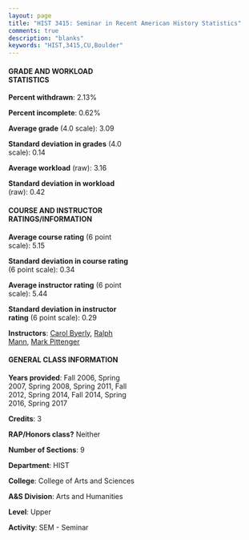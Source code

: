 ```yaml
---
layout: page
title: "HIST 3415: Seminar in Recent American History Statistics"
comments: true
description: "blanks"
keywords: "HIST,3415,CU,Boulder"
---
```

<head>
<script src="https://ajax.googleapis.com/ajax/libs/jquery/2.1.3/jquery.min.js"></script>
<script src="https://dl.dropboxusercontent.com/s/pc42nxpaw1ea4o9/highcharts.js?dl=0"></script>
<!-- <script src="../assets/js/highcharts.js"></script> -->
<style type="text/css">@font-face {
	font-family: "Bebas Neue";
	src: url(https://www.filehosting.org/file/details/544349/BebasNeue Regular.otf) format("opentype");
	}
	h1.Bebas { 
		font-family: "Bebas Neue", Verdana, Tahoma;
	}
</style>
</head>
<body>
	<div id="container" style="float: right; width: 45%; height: 88%; margin-left: 2.5%; margin-right: 2.5%;"></div>
	<script language="JavaScript">
		$(document).ready(function() {
		var chart = {type: 'column'};
		var title = {text: 'Grade Distribution'};
		var xAxis = {categories: ['A','B','C','D','F'],crosshair: true};
		var yAxis = {min: 0,title: {text: 'Percentage'}};
		var tooltip = {headerFormat: '<center><b><span style="font-size:20px">{point.key}</span></b></center>',
		               pointFormat: '<td style="padding:0"><b>{point.y:.1f}%</b></td>',
		               footerFormat: '</table>',shared: true,useHTML: true};
		var plotOptions = {column: {pointPadding: 0.0,borderWidth: 0}};  
		var credits = {enabled: false};var series= [{name: 'Percent',data: [33.68,44.61,20.92,0.79,0.0,]}];
		var json = {};
		json.chart = chart;
		json.title = title;
		json.tooltip = tooltip;
		json.xAxis = xAxis;
		json.yAxis = yAxis;  
		json.series = series;
		json.plotOptions = plotOptions;  
		json.credits = credits;
		$('#container').highcharts(json);
	});
	</script>
</body>
			   
#### GRADE AND WORKLOAD STATISTICS

**Percent withdrawn**: 2.13%

**Percent incomplete**: 0.62%

**Average grade** (4.0 scale): 3.09

**Standard deviation in grades** (4.0 scale): 0.14

**Average workload** (raw): 3.16

**Standard deviation in workload** (raw): 0.42

#### COURSE AND INSTRUCTOR RATINGS/INFORMATION

**Average course rating** (6 point scale): 5.15

**Standard deviation in course rating** (6 point scale): 0.34

**Average instructor rating** (6 point scale): 5.44

**Standard deviation in instructor rating** (6 point scale): 0.29

**Instructors**: <a href='../../instructors/Carol_Byerly'>Carol Byerly</a>, <a href='../../instructors/Ralph_Mann'>Ralph Mann</a>, <a href='../../instructors/Mark_Pittenger'>Mark Pittenger</a>

#### GENERAL CLASS INFORMATION

**Years provided**: Fall 2006, Spring 2007, Spring 2008, Spring 2011, Fall 2012, Spring 2014, Fall 2014, Spring 2016, Spring 2017

**Credits**: 3

**RAP/Honors class?** Neither

**Number of Sections**: 9

**Department**: HIST

**College**: College of Arts and Sciences

**A&S Division**: Arts and Humanities

**Level**: Upper

**Activity**: SEM - Seminar
